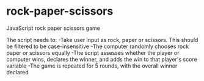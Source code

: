 # rock-paper-scissors
JavaScript rock paper scissors game

The script needs to:
-Take user input as rock, paper or scissors. This should be filtered to be case-insensitive
-The computer randomly chooses rock paper or scissors equally
-The script assesses whether the player or computer wins, declares the winner, and adds the win to that player's score variable
-The game is repeated for 5 rounds, with the overall winner declared

